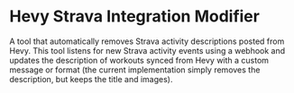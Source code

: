 # Hevy Strava Integration Modifier
A tool that automatically removes Strava activity descriptions posted from Hevy.
This tool listens for new Strava activity events using a webhook and updates the description of workouts synced from Hevy with a custom message or format (the current implementation simply removes the description, but keeps the title and images).
